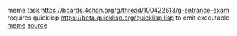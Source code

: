 meme task https://boards.4chan.org/g/thread/100422613/g-entrance-exam
requires quicklisp https://beta.quicklisp.org/quicklisp.lisp to emit executable
[meme](g_test_3.png)
[source](g_test_3.lisp)
